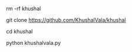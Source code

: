 rm -rf khushal

git clone https://github.com/KhushalVala/khushal

cd khushal

python khushalvala.py
